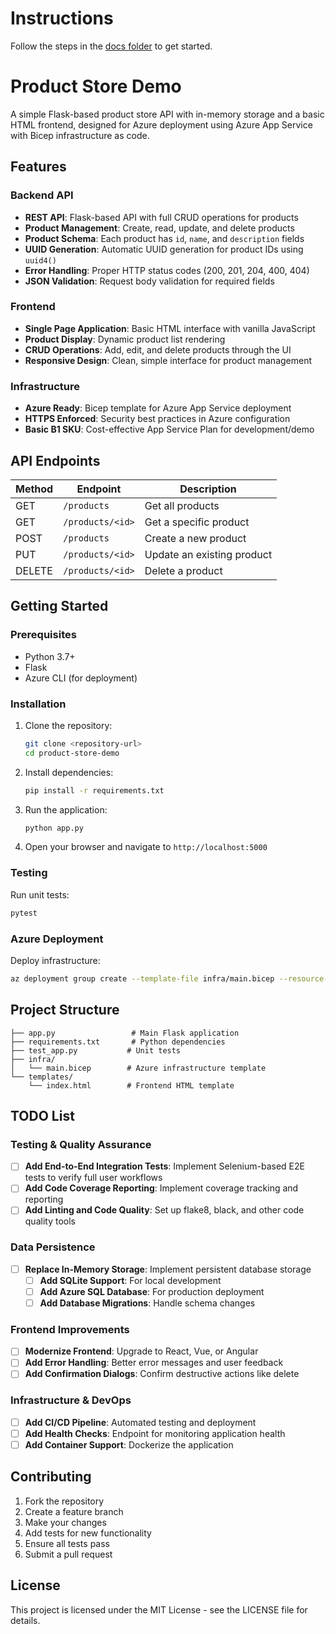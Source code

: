 
# Instructions
Follow the steps in the [docs folder](../docs) to get started.


# Product Store Demo

A simple Flask-based product store API with in-memory storage and a basic HTML frontend, designed for Azure deployment using Azure App Service with Bicep infrastructure as code.

## Features

### Backend API
- **REST API**: Flask-based API with full CRUD operations for products
- **Product Management**: Create, read, update, and delete products
- **Product Schema**: Each product has `id`, `name`, and `description` fields
- **UUID Generation**: Automatic UUID generation for product IDs using `uuid4()`
- **Error Handling**: Proper HTTP status codes (200, 201, 204, 400, 404)
- **JSON Validation**: Request body validation for required fields

### Frontend
- **Single Page Application**: Basic HTML interface with vanilla JavaScript
- **Product Display**: Dynamic product list rendering
- **CRUD Operations**: Add, edit, and delete products through the UI
- **Responsive Design**: Clean, simple interface for product management

### Infrastructure
- **Azure Ready**: Bicep template for Azure App Service deployment
- **HTTPS Enforced**: Security best practices in Azure configuration
- **Basic B1 SKU**: Cost-effective App Service Plan for development/demo

## API Endpoints

| Method | Endpoint | Description |
|--------|----------|-------------|
| GET | `/products` | Get all products |
| GET | `/products/<id>` | Get a specific product |
| POST | `/products` | Create a new product |
| PUT | `/products/<id>` | Update an existing product |
| DELETE | `/products/<id>` | Delete a product |

## Getting Started

### Prerequisites
- Python 3.7+
- Flask
- Azure CLI (for deployment)

### Installation
1. Clone the repository:
   ```bash
   git clone <repository-url>
   cd product-store-demo
   ```

2. Install dependencies:
   ```bash
   pip install -r requirements.txt
   ```

3. Run the application:
   ```bash
   python app.py
   ```

4. Open your browser and navigate to `http://localhost:5000`

### Testing
Run unit tests:
```bash
pytest
```

### Azure Deployment
Deploy infrastructure:
```bash
az deployment group create --template-file infra/main.bicep --resource-group <your-resource-group>
```

## Project Structure
```
├── app.py                 # Main Flask application
├── requirements.txt       # Python dependencies
├── test_app.py           # Unit tests
├── infra/
│   └── main.bicep        # Azure infrastructure template
└── templates/
    └── index.html        # Frontend HTML template
```

## TODO List

### Testing & Quality Assurance
- [ ] **Add End-to-End Integration Tests**: Implement Selenium-based E2E tests to verify full user workflows
- [ ] **Add Code Coverage Reporting**: Implement coverage tracking and reporting
- [ ] **Add Linting and Code Quality**: Set up flake8, black, and other code quality tools

### Data Persistence
- [ ] **Replace In-Memory Storage**: Implement persistent database storage
  - [ ] **Add SQLite Support**: For local development
  - [ ] **Add Azure SQL Database**: For production deployment
  - [ ] **Add Database Migrations**: Handle schema changes

### Frontend Improvements
- [ ] **Modernize Frontend**: Upgrade to React, Vue, or Angular
- [ ] **Add Error Handling**: Better error messages and user feedback
- [ ] **Add Confirmation Dialogs**: Confirm destructive actions like delete

### Infrastructure & DevOps
- [ ] **Add CI/CD Pipeline**: Automated testing and deployment
- [ ] **Add Health Checks**: Endpoint for monitoring application health
- [ ] **Add Container Support**: Dockerize the application

## Contributing
1. Fork the repository
2. Create a feature branch
3. Make your changes
4. Add tests for new functionality
5. Ensure all tests pass
6. Submit a pull request

## License
This project is licensed under the MIT License - see the LICENSE file for details.
